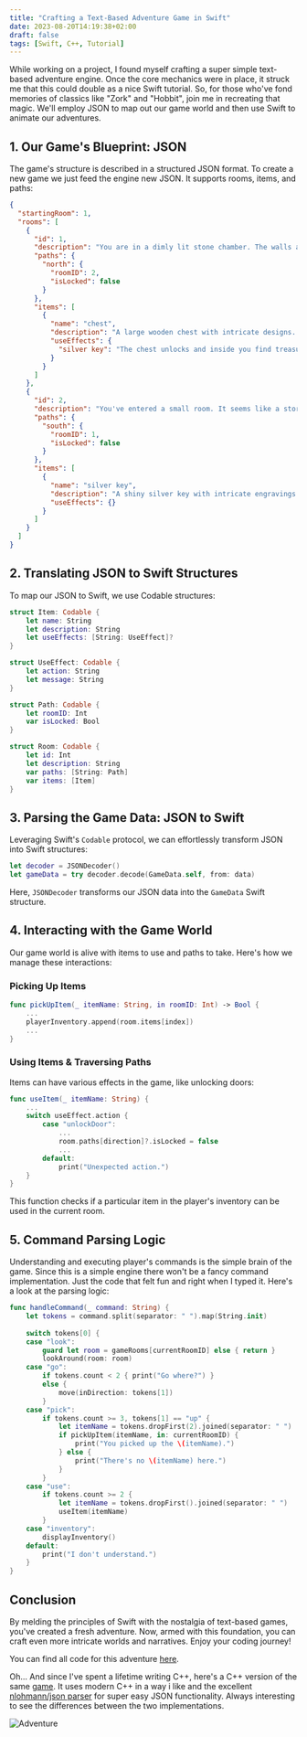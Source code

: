 ```yaml
---
title: "Crafting a Text-Based Adventure Game in Swift"
date: 2023-08-20T14:19:38+02:00
draft: false
tags: [Swift, C++, Tutorial]
---
```

While working on a project, I found myself crafting a super simple text-based adventure engine. Once the core mechanics were in place, it struck me that this could double as a nice Swift tutorial. So, for those who've fond memories of classics like "Zork" and "Hobbit", join me in recreating that magic. We'll employ JSON to map out our game world and then use Swift to animate our adventures.

## 1. Our Game's Blueprint: JSON

The game's structure is described in a structured JSON format. To create a new game we just feed the engine new JSON. It supports rooms, items, and paths:

```json
{
  "startingRoom": 1,
  "rooms": [
    {
      "id": 1,
      "description": "You are in a dimly lit stone chamber. The walls are cold to the touch, and the air is damp. To the north, you spot an old wooden door. In the center of the room, there's a mysterious chest that seems to have a keyhole.",
      "paths": {
        "north": {
          "roomID": 2,
          "isLocked": false
        }
      },
      "items": [
        {
          "name": "chest",
          "description": "A large wooden chest with intricate designs. It's locked and seems to need a key.",
          "useEffects": {
            "silver key": "The chest unlocks and inside you find treasures beyond your wildest dreams!"
          }
        }
      ]
    },
    {
      "id": 2,
      "description": "You've entered a small room. It seems like a storage chamber of sorts. Old crates and dusty shelves line the walls. Sunlight pierces through a small crack in the ceiling. On a table in the corner, you notice a shiny silver key.",
      "paths": {
        "south": {
          "roomID": 1,
          "isLocked": false
        }
      },
      "items": [
        {
          "name": "silver key",
          "description": "A shiny silver key with intricate engravings on it.",
          "useEffects": {}
        }
      ]
    }
  ]
}
```

## 2. Translating JSON to Swift Structures

To map our JSON to Swift, we use Codable structures:

```swift
struct Item: Codable {
    let name: String
    let description: String
    let useEffects: [String: UseEffect]?
}

struct UseEffect: Codable {
    let action: String
    let message: String
}

struct Path: Codable {
    let roomID: Int
    var isLocked: Bool
}

struct Room: Codable {
    let id: Int
    let description: String
    var paths: [String: Path]
    var items: [Item]
}
```

## 3. Parsing the Game Data: JSON to Swift

Leveraging Swift's `Codable` protocol, we can effortlessly transform JSON into Swift structures:

```swift
let decoder = JSONDecoder()
let gameData = try decoder.decode(GameData.self, from: data)
```

Here, `JSONDecoder` transforms our JSON data into the `GameData` Swift structure.

## 4. Interacting with the Game World

Our game world is alive with items to use and paths to take. Here's how we manage these interactions:

### Picking Up Items

```swift
func pickUpItem(_ itemName: String, in roomID: Int) -> Bool {
    ...
    playerInventory.append(room.items[index])
    ...
}
```

### Using Items & Traversing Paths

Items can have various effects in the game, like unlocking doors:

```swift
func useItem(_ itemName: String) {
    ...
    switch useEffect.action {
        case "unlockDoor":
            ...
            room.paths[direction]?.isLocked = false
            ...
        default:
            print("Unexpected action.")
    }
}
```

This function checks if a particular item in the player's inventory can be used in the current room.

## 5. Command Parsing Logic

Understanding and executing player's commands is the simple brain of the game. Since this is a simple engine there won't be a fancy command implementation. Just the code that felt fun and right when I typed it. Here's a look at the parsing logic:

```swift
func handleCommand(_ command: String) {
    let tokens = command.split(separator: " ").map(String.init)
    
    switch tokens[0] {
    case "look":
        guard let room = gameRooms[currentRoomID] else { return }
        lookAround(room: room)
    case "go":
        if tokens.count < 2 { print("Go where?") }
        else {
            move(inDirection: tokens[1])
        }
    case "pick":
        if tokens.count >= 3, tokens[1] == "up" {
            let itemName = tokens.dropFirst(2).joined(separator: " ")
            if pickUpItem(itemName, in: currentRoomID) {
                print("You picked up the \(itemName).")
            } else {
                print("There's no \(itemName) here.")
            }
        }
    case "use":
        if tokens.count >= 2 {
            let itemName = tokens.dropFirst().joined(separator: " ")
            useItem(itemName)
        }
    case "inventory":
        displayInventory()
    default:
        print("I don't understand.")
    }
}
```

## Conclusion

By melding the principles of Swift with the nostalgia of text-based games, you've created a fresh adventure. Now, armed with this foundation, you can craft even more intricate worlds and narratives. Enjoy your coding journey!

You can find all code for this adventure [here](https://github.com/deurell/adventure).

Oh... And since I've spent a lifetime writing C++, here's a C++ version of the same [game](https://github.com/deurell/simple_adventure). It uses modern C++ in a way i like and the excellent [nlohmann/json parser](https://github.com/nlohmann/json) for super easy JSON functionality. Always interesting to see the differences between the two implementations.

![Adventure](/adventure.png)